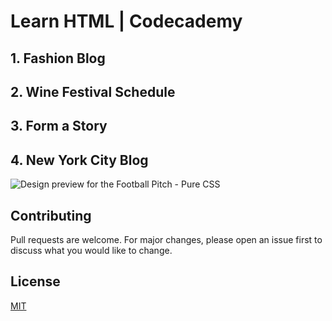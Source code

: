 # Learn HTML | Codecademy

## 1. Fashion Blog
## 2. Wine Festival Schedule
## 3. Form a Story
## 4. New York City Blog

![Design preview for the Football Pitch - Pure CSS](./design/preview.png)

## Contributing
Pull requests are welcome. For major changes, please open an issue first to discuss what you would like to change.

## License
[MIT](https://choosealicense.com/licenses/mit/)
